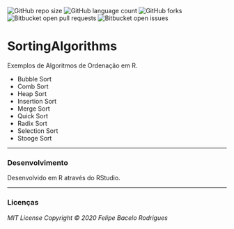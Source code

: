 ![GitHub repo size](https://img.shields.io/github/repo-size/felipebacelo/SortingAlgorithms?style=for-the-badge)
![GitHub language count](https://img.shields.io/github/languages/count/felipebacelo/SortingAlgorithms?style=for-the-badge)
![GitHub forks](https://img.shields.io/github/forks/felipebacelo/SortingAlgorithms?style=for-the-badge)
![Bitbucket open pull requests](https://img.shields.io/bitbucket/pr-raw/felipebacelo/SortingAlgorithms?style=for-the-badge)
![Bitbucket open issues](https://img.shields.io/bitbucket/issues/felipebacelo/SortingAlgorithms?style=for-the-badge)

# SortingAlgorithms

Exemplos de Algoritmos de Ordenação em R.

* Bubble Sort
* Comb Sort
* Heap Sort
* Insertion Sort
* Merge Sort
* Quick Sort
* Radix Sort
* Selection Sort
* Stooge Sort

***

### Desenvolvimento

Desenvolvido em R através do RStudio.

***

### Licenças

_MIT License_
_Copyright   ©   2020 Felipe Bacelo Rodrigues_
